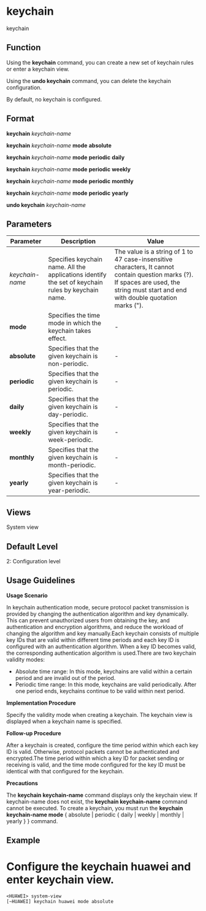 keychain
========

keychain

Function
--------



Using the **keychain** command, you can create a new set of keychain rules or enter a keychain view.

Using the **undo keychain** command, you can delete the keychain configuration.



By default, no keychain is configured.


Format
------

**keychain** *keychain-name*

**keychain** *keychain-name* **mode** **absolute**

**keychain** *keychain-name* **mode** **periodic** **daily**

**keychain** *keychain-name* **mode** **periodic** **weekly**

**keychain** *keychain-name* **mode** **periodic** **monthly**

**keychain** *keychain-name* **mode** **periodic** **yearly**

**undo keychain** *keychain-name*


Parameters
----------

| Parameter | Description | Value |
| --- | --- | --- |
| *keychain-name* | Specifies keychain name. All the applications identify the set of keychain rules by keychain name. | The value is a string of 1 to 47 case-insensitive characters, It cannot contain question marks (?). If spaces are used, the string must start and end with double quotation marks (&quot;). |
| **mode** | Specifies the time mode in which the keychain takes effect. | - |
| **absolute** | Specifies that the given keychain is non-periodic. | - |
| **periodic** | Specifies that the given keychain is periodic. | - |
| **daily** | Specifies that the given keychain is day-periodic. | - |
| **weekly** | Specifies that the given keychain is week-periodic. | - |
| **monthly** | Specifies that the given keychain is month-periodic. | - |
| **yearly** | Specifies that the given keychain is year-periodic. | - |



Views
-----

System view


Default Level
-------------

2: Configuration level


Usage Guidelines
----------------

**Usage Scenario**

In keychain authentication mode, secure protocol packet transmission is provided by changing the authentication algorithm and key dynamically. This can prevent unauthorized users from obtaining the key, and authentication and encryption algorithms, and reduce the workload of changing the algorithm and key manually.Each keychain consists of multiple key IDs that are valid within different time periods and each key ID is configured with an authentication algorithm. When a key ID becomes valid, the corresponding authentication algorithm is used.There are two keychain validity modes:

* Absolute time range: In this mode, keychains are valid within a certain period and are invalid out of the period.
* Periodic time range: In this mode, keychains are valid periodically. After one period ends, keychains continue to be valid within next period.

**Implementation Procedure**



Specify the validity mode when creating a keychain. The keychain view is displayed when a keychain name is specified.



**Follow-up Procedure**



After a keychain is created, configure the time period within which each key ID is valid. Otherwise, protocol packets cannot be authenticated and encrypted.The time period within which a key ID for packet sending or receiving is valid, and the time mode configured for the key ID must be identical with that configured for the keychain.



**Precautions**



The **keychain keychain-name** command displays only the keychain view. If keychain-name does not exist, the **keychain keychain-name** command cannot be executed. To create a keychain, you must run the **keychain keychain-name mode** { absolute | periodic { daily | weekly | monthly | yearly } } command.




Example
-------

# Configure the keychain huawei and enter keychain view.
```
<HUAWEI> system-view
[~HUAWEI] keychain huawei mode absolute

```